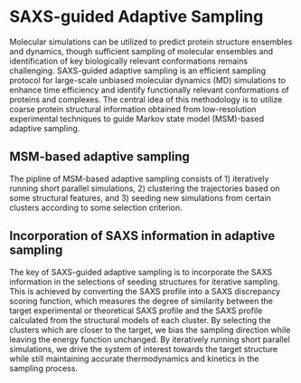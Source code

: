 # SAXS-guided Adaptive Sampling

Molecular simulations can be utilized to predict protein structure ensembles and dynamics, though sufficient sampling of molecular ensembles and identification of key biologically relevant conformations remains challenging. SAXS-guided adaptive sampling is an efficient sampling protocol for large-scale unbiased molecular dynamics (MD) simulations to enhance time efficiency and identify functionally relevant conformations of proteins and complexes. The central idea of this methodology is to utilize coarse protein structural information obtained from low-resolution experimental techniques to guide Markov state model (MSM)-based adaptive sampling. 

## MSM-based adaptive sampling

The pipline of MSM-based adaptive sampling consists of 1) iteratively running short parallel simulations, 2) clustering the trajectories based on some structural features, and 3) seeding new simulations from certain clusters according to some selection criterion. 


## Incorporation of SAXS information in adaptive sampling
The key of SAXS-guided adaptive sampling is to incorporate the SAXS information in the selections of seeding structures for iterative sampling. This is achieved by converting the SAXS profile into a SAXS discrepancy scoring function, which measures the degree of similarity between the target experimental or theoretical SAXS profile and the SAXS profile calculated from the structural models of each cluster. By selecting the clusters which are closer to the target, we bias the sampling direction while leaving the energy function unchanged. By iteratively running short parallel simulations, we drive the system of interest towards the target structure while still maintaining accurate thermodynamics and kinetics in the sampling process. 

